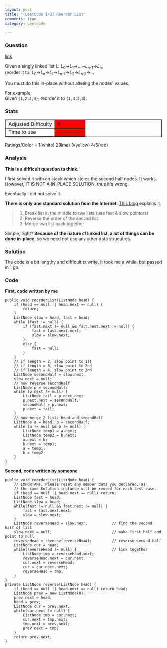 ```yaml
---
layout: post
title: "[LeetCode 143] Reorder List"
comments: true
category: Leetcode

---
```



### Question 
[link](https://oj.leetcode.com/problems/reorder-list/)

<div class="question-content bg-color bg-img font-color">
            <p class="font-color"></p><p class="font-color">
Given a singly linked list <i>L</i>: <i>L</i><sub>0</sub>→<i>L</i><sub>1</sub>→…→<i>L</i><sub><i>n</i>-1</sub>→<i>L</i><sub>n</sub>,<br>
reorder it to: <i>L</i><sub>0</sub>→<i>L</i><sub><i>n</i></sub>→<i>L</i><sub>1</sub>→<i>L</i><sub><i>n</i>-1</sub>→<i>L</i><sub>2</sub>→<i>L</i><sub><i>n</i>-2</sub>→…
</p>

<p class="font-color">You must do this in-place without altering the nodes' values.</p>

<p class="font-color">
For example,<br>
Given <code>{1,2,3,4}</code>, reorder it to <code>{1,4,2,3}</code>.
</p><p class="font-color"></p>
          </div>

### Stats
<table border="2">
	<tr>
		<td>Adjusted Difficulty</td>
		<td bgcolor="red">4</td>
	</tr>
	<tr>
		<td>Time to use</td>
		<td bgcolor="red">--------</td>
	</tr>
</table>

Ratings/Color = 1(white) 2(lime) 3(yellow) 4/5(red)

### Analysis

__This is a difficult question to think__. 

I first solved it with an stack which stores the second half nodes. It works. However, IT IS NOT A IN-PLACE SOLUTION, thus it's wrong. 

Eventually I did not solve it. 

__There is only one standard solution from the Internet__. [This blog](http://www.programcreek.com/2013/12/in-place-reorder-a-singly-linked-list-in-java/) explains it. 

> 1. Break list in the middle to two lists (use fast & slow pointers)
> 2. Reverse the order of the second list
> 3. Merge two list back together

Simple, right? __Because of the nature of linked list, a lot of things can be done in-place__, so we need not use any other data strucutres. 

### Solution

The code is a bit lengthy and difficult to write. It took me a while, but passed in 1 go. 

### Code

__First, code written by me__

    public void reorderList(ListNode head) {
        if (head == null || head.next == null) {
			return;
		}
		ListNode slow = head, fast = head;
		while (fast != null) {
			if (fast.next != null && fast.next.next != null) {
				fast = fast.next.next;
				slow = slow.next;
			}
			else {
				fast = null;
			}
		}
		// if length = 2, slow point to 1st
		// if length = 3, slow point to 2nd
		// if length = 4, slow point to 2nd
		ListNode secondHalf = slow.next;
		slow.next = null;
		// now reverse secondHalf
		ListNode p = secondHalf;
		while (p.next != null) {
			ListNode tail = p.next.next;
			p.next.next = secondHalf;
			secondHalf = p.next;
			p.next = tail;
		}
		// now merge 2 list: head and secondHalf
		ListNode a = head, b = secondHalf;
		while (a != null && b != null) {
			ListNode temp1 = a.next;
			ListNode temp2 = b.next;
			a.next = b;
			b.next = temp1;
			a = temp1;
			b = temp2;
		}
    }

__Second, code written by [someone](https://oj.leetcode.com/discuss/236/does-this-problem-solution-time-complexity-space-comlexity)__

    public void reorderList(ListNode head) {
        // IMPORTANT: Please reset any member data you declared, as
        // the same Solution instance will be reused for each test case.
        if (head == null || head.next == null) return;
        ListNode fast = head;
        ListNode slow = head;
        while(fast != null && fast.next != null) {
            fast = fast.next.next;
            slow = slow.next;
        }
        ListNode reverseHead = slow.next;           // find the second half of list
        slow.next = null;                           // make first half end point to null
        reverseHead = reverse(reverseHead);         // reverse second half     
        ListNode cur = head;        
        while(reverseHead != null) {                // link together
            ListNode tmp = reverseHead.next;
            reverseHead.next = cur.next;
            cur.next = reverseHead;
            cur = cur.next.next;
            reverseHead = tmp;
        }
    }
    private ListNode reverse(ListNode head) {
        if (head == null || head.next == null) return head;
        ListNode prev = new ListNode(0);
        prev.next = head;
        head = prev;
        ListNode cur = prev.next;
        while(cur.next != null) {
            ListNode tmp = cur.next;
            cur.next = tmp.next;
            tmp.next = prev.next;
            prev.next = tmp;
        }
        return prev.next;
    }
